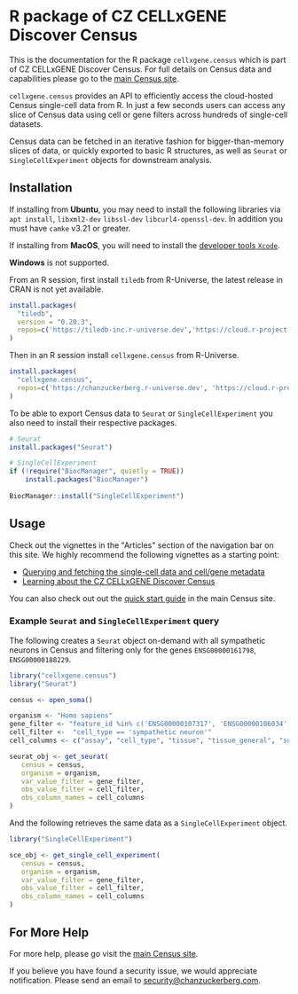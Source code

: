 
# R package of CZ CELLxGENE Discover Census

<!-- badges: start -->
<!-- badges: end -->

This is the documentation for the R package `cellxgene.census` which is part of CZ CELLxGENE Discover Census. For full details on Census data and capabilities please go to the [main Census site](https://chanzuckerberg.github.io/cellxgene-census/).  

`cellxgene.census` provides an API to efficiently access the cloud-hosted Census single-cell data from R. In just a few seconds users can access any slice of Census data using cell or gene filters across hundreds of single-cell datasets. 

Census data can be fetched in an iterative fashion for bigger-than-memory slices of data, or quickly exported to basic R structures, as well as `Seurat` or `SingleCellExperiment` objects for downstream analysis.

## Installation

If installing from **Ubuntu**, you may need to install the following libraries via `apt install`,  `libxml2-dev` `libssl-dev` `libcurl4-openssl-dev`. In addition you must have `camke` v3.21 or greater.

If installing from **MacOS**, you will need to install the [developer tools `Xcode`](https://apps.apple.com/us/app/xcode/id497799835?mt=12).

**Windows** is not supported.

From an R session, first install `tiledb` from R-Universe, the latest release in CRAN is not yet available.

```r
install.packages(
  "tiledb",
  version = "0.20.3", 
  repos=c('https://tiledb-inc.r-universe.dev','https://cloud.r-project.org') 
)
```

Then in an R session install `cellxgene.census` from R-Universe.

```r
install.packages(
  "cellxgene.census",
  repos=c('https://chanzuckerberg.r-universe.dev', 'https://cloud.r-project.org') 
)
```

To be able to export Census data to `Seurat` or `SingleCellExperiment` you also need to install their respective packages.

```r
# Seurat
install.packages("Seurat")

# SingleCellExperiment
if (!require("BiocManager", quietly = TRUE))
    install.packages("BiocManager")
    
BiocManager::install("SingleCellExperiment")
```


## Usage

Check out the vignettes in the "Articles" section of the navigation bar on this site. We highly recommend the following vignettes as a starting point:

* [Querying and fetching the single-cell data and cell/gene metadata](./articles/census_query_extract.html)
* [Learning about the CZ CELLxGENE Discover Census](./articles/comp_bio_census_info.html)

You can also check out out the [quick start guide](https://chanzuckerberg.github.io/cellxgene-census/cellxgene_census_docsite_quick_start.html) in the main Census site.


### Example `Seurat` and `SingleCellExperiment` query

The following creates a `Seurat` object on-demand with all sympathetic neurons in Census and filtering only for the genes `ENSG00000161798`, `ENSG00000188229`.

```r
library("cellxgene.census")
library("Seurat")

census <- open_soma()

organism <- "Homo sapiens"
gene_filter <- "feature_id %in% c('ENSG00000107317', 'ENSG00000106034')"
cell_filter <-  "cell_type == 'sympathetic neuron'"
cell_columns <- c("assay", "cell_type", "tissue", "tissue_general", "suspension_type", "disease")

seurat_obj <- get_seurat(
   census = census,
   organism = organism,
   var_value_filter = gene_filter,
   obs_value_filter = cell_filter,
   obs_column_names = cell_columns
)
```

And the following retrieves the same data as a `SingleCellExperiment` object.

```r
library("SingleCellExperiment")

sce_obj <- get_single_cell_experiment(
   census = census,
   organism = organism,
   var_value_filter = gene_filter,
   obs_value_filter = cell_filter,
   obs_column_names = cell_columns
)
```

## For More Help

For more help, please go visit the [main Census site](https://chanzuckerberg.github.io/cellxgene-census/). 

If you believe you have found a security issue, we would appreciate notification. Please send an email to <security@chanzuckerberg.com>.
